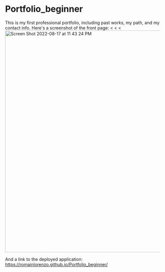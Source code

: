 # Portfolio_beginner

This is my first professional portfolio, including past works, my path, and my contact info.
Here's a screenshot of the front page:
<
<
<<img width="723" alt="Screen Shot 2022-08-17 at 11 43 24 PM" src="https://user-images.githubusercontent.com/110412011/185315260-5b178eb7-cd0b-4177-ab9a-9685c0eae896.png">

And a link to the deployed application: https://romainlorenzo.github.io/Portfolio_beginner/
